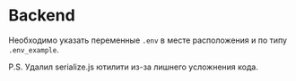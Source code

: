 # Backend

Необходимо указать переменные `.env` в месте расположения и по типу `.env_example`.

P.S. Удалил serialize.js ютилити из-за лишнего усложнения кода.